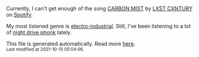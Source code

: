 
  Currently, I can't get enough of the song <a href="https://open.spotify.com/track/3RuWS8JiPtAjmEPW6pNB6Z">CARBON MIST</a> by <a href="https://open.spotify.com/artist/4TS37lr3ZraUxBHS727sEp">LXST CXNTURY</a> on <a href="https://open.spotify.com/user/9qz2xtkur2fengfsdcq8dd907?si=kq2SVrUkSNe0z1NJjpt7kg">Spotify</a>.

  My most listened genre is <a href="https://duckduckgo.com/?q=electro-industrial music">electro-industrial</a>.
  Still, I've been listening to a lot of <a href="https://duckduckgo.com/?q=night drive phonk music">night drive phonk</a> lately.

  This file is generated automatically. Read more <a href="https://github.com/CodeF0x/CodeF0x/blob/master/IMPORTANT.md">here</a>.
  <br>
  <sub>Last modified at 2021-10-15 05:04:06.</sub>
  